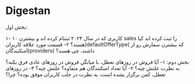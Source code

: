 # Digestan


بخش اول:

۱- ۱۰ کاربری که در سال ۲۰۲۳ ثبتنام کرده اند و بیشتر ن sales را ثبت کرده اند کیا هس ند؟
۲- قسمت مورد علاقه کاربران)defaultOfferType( که بیشتر ن سفارش رو از  ام نکنندگان)providers( داش ند، چی هس ند؟




بخش دوم:
۱- آیا فروش در روزهای تعط ل، با میانگ ن فروش در روزهای عادی فرق  یکنه؟ به نظرت علتش چیه؟
۲- آیا تعداد  ام نکنندگان هم متفاو ه؟ علتش چیه؟
۳- در روزهای تعط ل، کم  ن برگزار  یشده است، به نظرت در جلب کاربران موفق بوده؟ چرا؟
